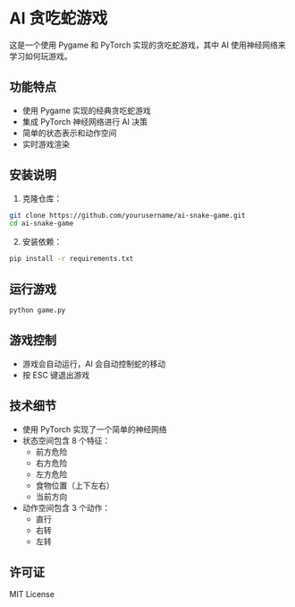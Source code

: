 # AI 贪吃蛇游戏

这是一个使用 Pygame 和 PyTorch 实现的贪吃蛇游戏，其中 AI 使用神经网络来学习如何玩游戏。

## 功能特点

- 使用 Pygame 实现的经典贪吃蛇游戏
- 集成 PyTorch 神经网络进行 AI 决策
- 简单的状态表示和动作空间
- 实时游戏渲染

## 安装说明

1. 克隆仓库：
```bash
git clone https://github.com/yourusername/ai-snake-game.git
cd ai-snake-game
```

2. 安装依赖：
```bash
pip install -r requirements.txt
```

## 运行游戏

```bash
python game.py
```

## 游戏控制

- 游戏会自动运行，AI 会自动控制蛇的移动
- 按 ESC 键退出游戏

## 技术细节

- 使用 PyTorch 实现了一个简单的神经网络
- 状态空间包含 8 个特征：
  - 前方危险
  - 右方危险
  - 左方危险
  - 食物位置（上下左右）
  - 当前方向
- 动作空间包含 3 个动作：
  - 直行
  - 右转
  - 左转

## 许可证

MIT License 